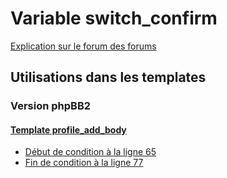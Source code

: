 # Variable switch_confirm
[Explication sur le forum des forums](http://forum.forumactif.com/t294113-listing-des-variables#switch_confirm)
## Utilisations dans les templates
### Version phpBB2
#### [Template profile_add_body](subsilver/profile_add_body.md)
* [Début de condition à la ligne 65](../subsilver/profile_add_body.tpl#L65)
* [Fin de condition à la ligne 77](../subsilver/profile_add_body.tpl#L77)